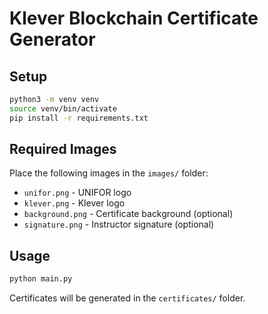 # Klever Blockchain Certificate Generator

## Setup
```bash
python3 -m venv venv
source venv/bin/activate
pip install -r requirements.txt
```

## Required Images
Place the following images in the `images/` folder:
- `unifor.png` - UNIFOR logo
- `klever.png` - Klever logo  
- `background.png` - Certificate background (optional)
- `signature.png` - Instructor signature (optional)

## Usage
```bash
python main.py
```

Certificates will be generated in the `certificates/` folder.